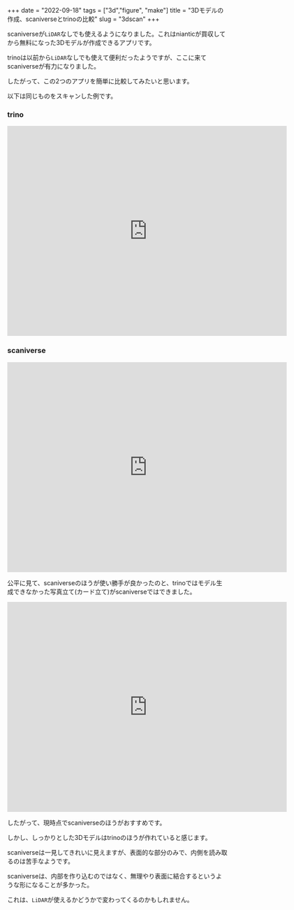 +++
date = "2022-09-18"
tags = ["3d","figure", "make"]
title = "3Dモデルの作成、scaniverseとtrinoの比較"
slug = "3dscan"
+++

scaniverseが`LiDAR`なしでも使えるようになりました。これはnianticが買収してから無料になった3Dモデルが作成できるアプリです。

trinoは以前から`LiDAR`なしでも使えて便利だったようですが、ここに来てscaniverseが有力になりました。

したがって、この2つのアプリを簡単に比較してみたいと思います。

以下は同じものをスキャンした例です。

### trino

<div class="sketchfab-embed-wrapper"> <iframe title="figure" frameborder="0" allowfullscreen mozallowfullscreen="true" webkitallowfullscreen="true" allow="autoplay; fullscreen; xr-spatial-tracking" xr-spatial-tracking execution-while-out-of-viewport execution-while-not-rendered web-share src="https://sketchfab.com/models/3dff1270f7bd4782a43818d49f47caf9/embed?autostart=1&camera=0" width="640" height="480"> </iframe> </div>

### scaniverse

<div class="sketchfab-embed-wrapper"> <iframe title="figure" frameborder="0" allowfullscreen mozallowfullscreen="true" webkitallowfullscreen="true" allow="autoplay; fullscreen; xr-spatial-tracking" xr-spatial-tracking execution-while-out-of-viewport execution-while-not-rendered web-share src="https://sketchfab.com/models/9e65c253cacd42c2b5d579a8e5523b72/embed?autostart=1&camera=0" width="640" height="480"> </iframe> </div>

公平に見て、scaniverseのほうが使い勝手が良かったのと、trinoではモデル生成できなかった写真立て(カード立て)がscaniverseではできました。

<div class="sketchfab-embed-wrapper"> <iframe title="card" frameborder="0" allowfullscreen mozallowfullscreen="true" webkitallowfullscreen="true" allow="autoplay; fullscreen; xr-spatial-tracking" xr-spatial-tracking execution-while-out-of-viewport execution-while-not-rendered web-share width="640" height="480" src="https://sketchfab.com/models/4bc12bf20ab64a85a428eba99f22e020/embed?autostart=1&camera=0"> </iframe> </div>

したがって、現時点でscaniverseのほうがおすすめです。

しかし、しっかりとした3Dモデルはtrinoのほうが作れていると感じます。

scaniverseは一見してきれいに見えますが、表面的な部分のみで、内側を読み取るのは苦手なようです。

scaniverseは、内部を作り込むのではなく、無理やり表面に結合するというような形になることが多かった。

これは、`LiDAR`が使えるかどうかで変わってくるのかもしれません。
